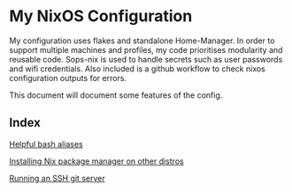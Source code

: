 # My NixOS Configuration
My configuration uses flakes and standalone Home-Manager. In order to support multiple machines and profiles, my code prioritises modularity and reusable code. Sops-nix is used to handle secrets such as user passwords and wifi credentials. Also included is a github workflow to check nixos configuration outputs for errors.

This document will document some features of the config.

## Index
[Helpful bash aliases](Documentation/bash_aliases.md)

[Installing Nix package manager on other distros](Documentation/installing_nix_pm.md)

[Running an SSH git server](Documentation/git_server.md)